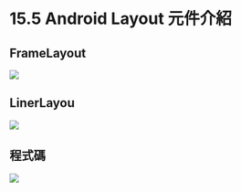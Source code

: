# 15.5 Android Layout 元件介紹

## FrameLayout

![](http://i.imgur.com/5c1ciu1.png)

## LinerLayou

![](http://i.imgur.com/dXSQHW0.png)

## 程式碼

![](http://i.imgur.com/zrHzbUX.png)

